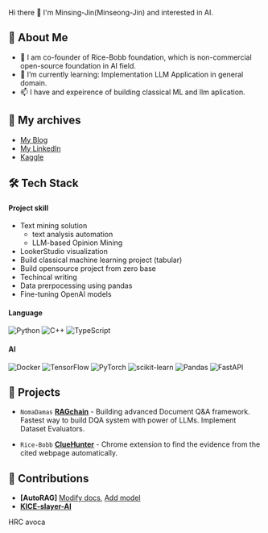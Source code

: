 
Hi there 👋 I'm Minsing-Jin(Minseong-Jin) and interested in AI.

## 🚀 About Me

- 🍚 I am co-founder of Rice-Bobb foundation, which is non-commercial open-source foundation in AI field.
- 🌱 I’m currently learning: Implementation LLM Application in general domain.
- 📫 I have and expeirence of building classical ML and llm aplication.


## 📒 My archives

- [My Blog](https://velog.io/@minsing-jin)
- [My LinkedIn](https://www.linkedin.com/in/minseong-jin-8b4423288/)
- [Kaggle](https://www.kaggle.com/minsingjinkinghee)


## 🛠️ Tech Stack

#### Project skill
- Text mining solution
  - text analysis automation
  - LLM-based Opinion Mining
- LookerStudio visualization
- Build classical machine learning project (tabular)
- Build opensource project from zero base
- Techincal writing
- Data prerpocessing using pandas
- Fine-tuning OpenAI models

#### Language
![Python](https://img.shields.io/badge/Python-3776AB?style=flat&logo=python&logoColor=white) 
![C++](https://img.shields.io/badge/C++-00599C?style=flat&logo=c%2B%2B&logoColor=white)
![TypeScript](https://img.shields.io/badge/TypeScript-3178C6?style=flat&logo=typescript&logoColor=white)

#### AI
![Docker](https://img.shields.io/badge/Docker-2496ED?style=flat&logo=docker&logoColor=white)
![TensorFlow](https://img.shields.io/badge/TensorFlow-FF6F00?style=flat&logo=TensorFlow&logoColor=white)
![PyTorch](https://img.shields.io/badge/PyTorch-EE4C2C?style=flat&logo=PyTorch&logoColor=white)
![scikit-learn](https://img.shields.io/badge/scikit--learn-F7931E?style=flat&logo=scikit-learn&logoColor=white)
![Pandas](https://img.shields.io/badge/Pandas-150458?style=flat&logo=pandas&logoColor=white)
![FastAPI](https://img.shields.io/badge/FastAPI-009688?style=flat&logo=fastapi&logoColor=white)

## 💼 Projects
* `NomaDamas` **[RAGchain](https://github.com/NomaDamas/RAGchain)** - Building advanced Document Q&A framework. Fastest way to build DQA system with power of LLMs. Implement Dataset Evaluators.

* `Rice-Bobb` **[ClueHunter](https://github.com/RiceBobb/ClueHunter-Perplexity)** - Chrome extension to find the evidence from the cited webpage automatically.




## 🤾 Contributions
*  **[AutoRAG]** [Modify docs](https://github.com/Marker-Inc-Korea/AutoRAG/issues/1094), [Add model](https://github.com/Marker-Inc-Korea/AutoRAG/issues/802)
*  **[KICE-slayer-AI](https://github.com/NomaDamas/KICE_slayer_AI_Korean/commit/47b310e7e1950cb89dd856f87d39398bc453d8ed)**



HRC avoca
